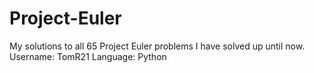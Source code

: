 # Project-Euler
My solutions to all 65 Project Euler problems I have solved up until now. 
Username: TomR21
Language: Python

